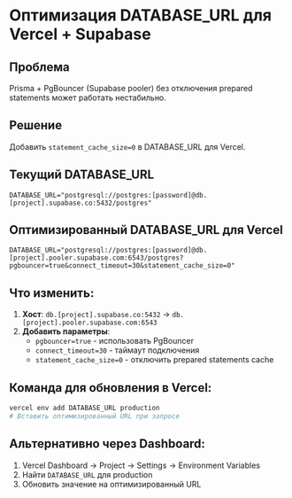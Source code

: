# Оптимизация DATABASE_URL для Vercel + Supabase

## Проблема
Prisma + PgBouncer (Supabase pooler) без отключения prepared statements может работать нестабильно.

## Решение
Добавить `statement_cache_size=0` в DATABASE_URL для Vercel.

## Текущий DATABASE_URL
```
DATABASE_URL="postgresql://postgres:[password]@db.[project].supabase.co:5432/postgres"
```

## Оптимизированный DATABASE_URL для Vercel
```
DATABASE_URL="postgresql://postgres:[password]@db.[project].pooler.supabase.com:6543/postgres?pgbouncer=true&connect_timeout=30&statement_cache_size=0"
```

## Что изменить:
1. **Хост**: `db.[project].supabase.co:5432` → `db.[project].pooler.supabase.com:6543`
2. **Добавить параметры**:
   - `pgbouncer=true` - использовать PgBouncer
   - `connect_timeout=30` - таймаут подключения
   - `statement_cache_size=0` - отключить prepared statements cache

## Команда для обновления в Vercel:
```bash
vercel env add DATABASE_URL production
# Вставить оптимизированный URL при запросе
```

## Альтернативно через Dashboard:
1. Vercel Dashboard → Project → Settings → Environment Variables
2. Найти `DATABASE_URL` для production
3. Обновить значение на оптимизированный URL
